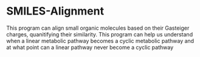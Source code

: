 # SMILES-Alignment

This program can align small organic molecules based on their Gasteiger charges, quanitifying their similarity. This program can help us understand when a linear metabolic pathway becomes a cyclic metabolic pathway and at what point can a linear pathway never become a cyclic pathway 

